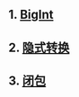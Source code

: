 ## 1. [BigInt](https://github.com/chun1hao/MyBlog/issues/1)
## 2. [隐式转换](https://github.com/chun1hao/MyBlog/issues/2)
## 3. [闭包](https://github.com/chun1hao/MyBlog/issues/3)
